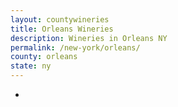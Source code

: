 ```yaml
---
layout: countywineries
title: Orleans Wineries
description: Wineries in Orleans NY
permalink: /new-york/orleans/
county: orleans
state: ny
---
```

-
